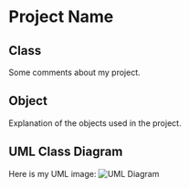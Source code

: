 # Project Name

## Class
Some comments about my project.

## Object
Explanation of the objects used in the project.

## UML Class Diagram
Here is my UML image:
![UML Diagram](main/image.png)
